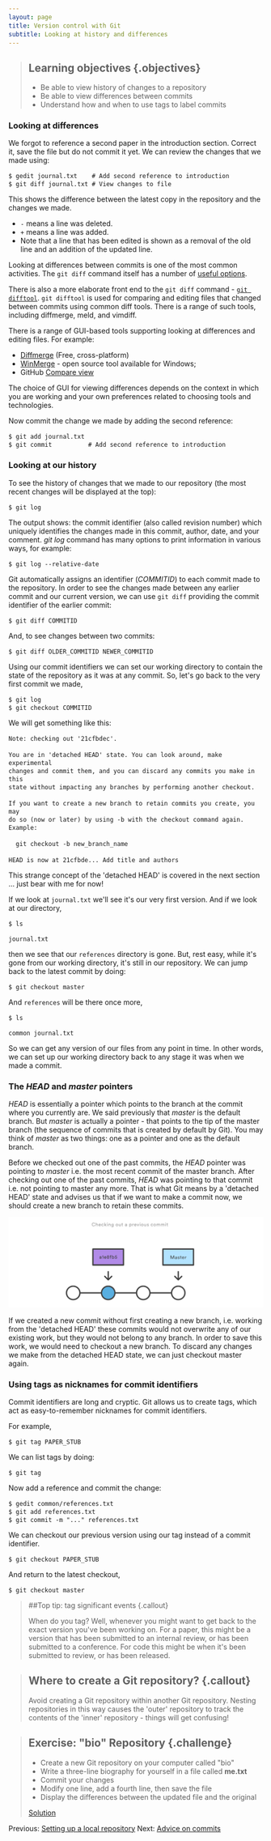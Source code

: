 ```yaml
---
layout: page
title: Version control with Git  
subtitle: Looking at history and differences
---
```


> ## Learning objectives {.objectives}
> * Be able to view history of changes to a repository
> * Be able to view differences between commits
> * Understand how and when to use tags to label commits

### Looking at differences

We forgot to reference a second paper in the introduction section.
Correct it, save the file but do not commit it yet.
We can review the changes that we made using:

~~~{.bash}
$ gedit journal.txt    # Add second reference to introduction
$ git diff journal.txt # View changes to file
~~~

This shows the difference between the latest copy in the repository and the
changes we made. 

* `-` means a line was deleted.  
* `+` means a line was added.  
* Note that a line that has been edited is shown as a removal of the old line and an
addition of the updated line.

Looking at differences between commits is one of the most common activities.
The `git diff` command itself has a number of [useful
options](http://git-scm.com/docs/git-diff.html).

There is also a more elaborate front end to the `git diff` command - [`git
difftool`](). `git difftool` is used for comparing and editing files that
changed between commits using common diff tools. There is a range of such
tools, including diffmerge, meld, and vimdiff.

There is a range of GUI-based tools supporting looking at differences and
editing files. For example:

* [Diffmerge](https://sourcegear.com/diffmerge/) (Free, cross-platform)
* [WinMerge](http://winmerge.org/) - open source tool available for Windows;
* GitHub [Compare
view](https://help.github.com/articles/comparing-commits-across-time)


The choice of GUI for viewing differences depends on the context in which you
are working and your own preferences related to choosing tools and
technologies.

Now commit the change we made by adding the second reference:
```{.bash}
$ git add journal.txt
$ git commit          # Add second reference to introduction
```

### Looking at our history

To see the history of changes that we made to our repository (the most recent
changes will be displayed at the top):

~~~{.bash}
$ git log
~~~

The output shows: the commit identifier (also called revision number) which
uniquely identifies the changes made in this commit, author, date, and your
comment. *git log* command has many options to print information in various
ways, for example:

~~~{.bash}
$ git log --relative-date
~~~

Git automatically assigns an identifier (*COMMITID*) to each commit made to the
repository. In order to see the changes made between any earlier commit and our
current version, we can use  `git diff`  providing the commit identifier of the
earlier commit:

~~~{.bash}
$ git diff COMMITID
~~~

And, to see changes between two commits:

~~~{.bash}
$ git diff OLDER_COMMITID NEWER_COMMITID
~~~

Using our commit identifiers we can set our working directory to contain the
state of the repository as it was at any commit. So, let's go back to the very
first commit we made,

~~~{.bash}
$ git log 
$ git checkout COMMITID
~~~

We will get something like this:

~~~{.output}
Note: checking out '21cfbdec'.

You are in 'detached HEAD' state. You can look around, make experimental
changes and commit them, and you can discard any commits you make in this
state without impacting any branches by performing another checkout.

If you want to create a new branch to retain commits you create, you may
do so (now or later) by using -b with the checkout command again. Example:

  git checkout -b new_branch_name
  
HEAD is now at 21cfbde... Add title and authors
~~~

This strange concept of the 'detached HEAD' is covered in the next section ...
just bear with me for now!

If we look at `journal.txt` we'll see it's our very first version. And if we
look at our directory,

~~~{.bash}
$ ls
~~~
~~~{.output}
journal.txt
~~~


then we see that our `references` directory is gone. But, rest easy, while it's
gone from our working directory, it's still in our repository. We can jump back
to the latest commit by doing:

~~~{.bash}
$ git checkout master
~~~

And `references` will be there once more,

~~~{.bash}
$ ls
~~~
~~~{.output}
common journal.txt
~~~
So we can get any version of our files from any point in time. In other words,
we can set up our working directory back to any stage it was when we made
a commit.

### The *HEAD* and *master* pointers

*HEAD* is essentially a pointer which points to the branch at the commit where
you currently are. 
We said previously that *master* is the default branch. But *master* is
actually a pointer - that points to the tip of the master branch (the sequence
of commits that is created by default by Git). You may think of *master* as two
things: one as a pointer and one as the default branch. 

Before we checked out one of the past commits, the *HEAD* pointer was pointing to
*master* i.e. the most recent commit of the master branch. 
After checking out one of the past commits, *HEAD* was pointing to that commit i.e.
not pointing to master any more. 
That is what Git means by a 'detached HEAD' state and advises us that if we want to make a commit
now, we should create a new branch to retain these commits. 

![Checking out a previous commit - detached head](fig/detached_head.svg)

If we created a new commit without first creating a new branch, i.e. working from
the 'detached HEAD' these commits would not overwrite any of our existing work,
but they would not belong to any branch. In order to save this work, we would need
to checkout a new branch. To discard any changes we make from the detached HEAD
state, we can just checkout master again.

### Using tags as nicknames for commit identifiers

Commit identifiers are long and cryptic. Git allows us to create tags, which
act as easy-to-remember nicknames for commit identifiers.

For example,

```{.bash}    
$ git tag PAPER_STUB
```

We can list tags by doing:

```{.bash}    
$ git tag
```

Now add a reference and commit the change:

```{.bash}    
$ gedit common/references.txt
$ git add references.txt 
$ git commit -m "..." references.txt
```

We can checkout our previous version using our tag instead of a commit
identifier.

```{.bash}    
$ git checkout PAPER_STUB
```

And return to the latest checkout,

```{.bash}    
$ git checkout master
```

> ##Top tip: tag significant events {.callout}
>
> When do you tag? Well, whenever you might want to get back to the exact
> version you've been working on. For a paper, this might be a version that has
> been submitted to an internal review, or has been submitted to a conference.
> For code this might be when it's been submitted to review, or has been
> released.

> ## Where to create a Git repository? {.callout}
> Avoid creating a Git repository within another Git repository.
> Nesting repositories in this way causes the 'outer' repository to
> track the contents of the 'inner' repository - things will get confusing!

> ## Exercise: "bio" Repository {.challenge}
>
> - Create a new Git repository on your computer called "bio"
> - Write a three-line biography for yourself in a file called **me.txt**
> - Commit your changes
> - Modify one line, add a fourth line, then save the file
> - Display the differences between the updated file and the original
>
> [Solution](solutions.html)

Previous: [Setting up a local repository](02-local.html) Next: [Advice on commits](04-commit-advice.html)
